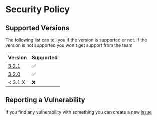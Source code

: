 # Security Policy

## Supported Versions

The following list can tell you if the version is supported or not. If the version is not supported you won't get support from the team

| Version | Supported          |
| ------- | ------------------ |
| [3.2.1](https://github.com/TheProgramSrc/SuperCoreAPI/tree/v3.2.1)   | :white_check_mark: |
| [3.2.0](https://github.com/TheProgramSrc/SuperCoreAPI/tree/v3.2.0)   | :white_check_mark: |
| < 3.1.X   | :x:                |

## Reporting a Vulnerability

If you find any vulnerability with something you can create a new [issue](https://github.com/TheProgramSrc/SuperCoreAPI/issues)
